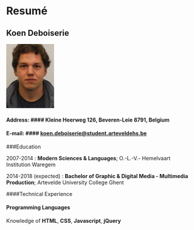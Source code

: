 Resumé
==========

Koen Deboiserie
----------------

![My Image](/Images/Profiel.jpg)


#### **Address:** #### Kleine Heerweg 126, Beveren-Leie 8791, Belgium         
#### **E-mail:** #### koen.deboiserie@student.arteveldehs.be                 


###Education

2007-2014
:   **Modern Sciences & Languages**; O.-L.-V.- Hemelvaart Institution Waregem


2014-2018 (expected)
:   **Bachelor of Graphic & Digital Media - Multimedia Production**; Artevelde University College Ghent



####Technical Experience


#### **Programming Languages**

Knowledge of **HTML**, **CSS**, **Javascript**, **jQuery**

